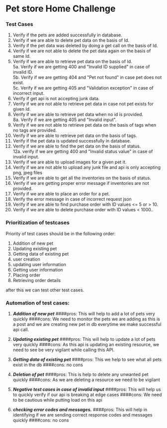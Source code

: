 # Pet store Home Challenge

### Test Cases
1. Verify if the pets are added successfully in database.
2. Verify if we are able to delete pet data on the basis of Id.
3. Verify if the pet data was deleted by doing a get call on the basis of Id.
4. Verify if we are not able to delete the pet data again on the basis of same Id.
5. Verify if we are able to retrieve pet data on the basis of Id.</br>
   5a. Verify if we are getting 400 and "Invalid ID supplied" in case of invalid ID.</br>
   5b. Verify if we are getting 404 and "Pet not found" in case pet does not exist.</br>
   5c. Verify if we are getting 405 and "Validation exception" in case of incorrect input.
6. Verify if get api is not accepting junk data.
7. Verify if we are not able to retrieve pet data in case not pet exists for given Id.
8. Verify if we are able to retrieve pet data when no id is provided.</br>
   8a. Verify if we are getting 405 and "Invalid input".
9. Verify if we are not able to retrieve pet data on the basis of tags when no tags are provided.
10. Verify if we are able to retrieve pet data on the basis of tags.
11. Verify if the pet data is updated successfully in database.
12. Verify if we are able to find the pet data on the basis of status.</br>
    12a. verify if we are getting 400 and "Invalid status value" in case of invalid input.
13. Verify if we are able to upload images for a given pet it.
14. Verify if we are not able to upload any junk file and api is only accepting png, jpeg files
15. Verify if we are able to get all the inventories on the basis of status.
16. Verify if we are getting proper error message if inventories are not provided.
17. Verify if we are able to place an order for a pet.
18. Verify the error message in case of incorrect request json
19. Verify if we are able to find purchase order with ID values <= 5 or > 10.
20. Verify if we are able to delete purchase order with ID values < 1000..

### Prioritization of testcases
Priority of test cases should be in the following order:
1. Addition of new pet
2. Updating existing pet
3. Getting data of existing pet
4. user creation
5. updating user information
6. Getting user information
7. Placing order
8. Retrieving order details 

after this we can test other test cases.

### Automation of test cases:
1. ***Addition of new pet***
   ####pros:
    This will help to add a lot of pets very quickly
   ####cons:
    We need to monitor the pets we are adding as this is a post and we are creating new pet in db everytime we make successful api call.
   
2. ***Updating existing pet***
   ####pros:
   This will help to update a lot of pets very quickly
   ####cons:
    As this api is updating an existing resource, we need to see be very vigilant while calling this API.

3. ***Getting data of existing pet***
   ####pros:
    This we help to see what all pets exist in the db
   ####cons:
   no cons
   
4. ***Deletion of pet***
   ####pros:
    This is help to delete any unwanted pet quickly
   ####cons:
    As we are deleting a resource we need to be vigilant
   
5. ***Negative test cases in case of invalid input***
   ####pros:
    This will help us to quickly verify if our api is breaking at edge cases
   ####cons:
    We need to be cautious while putting load on this api   

6. ***checking error codes and messages.***
   ####pros:
    This will help in identifying if we are sending correct response codes and messages quickly
   ####cons:
    no cons
